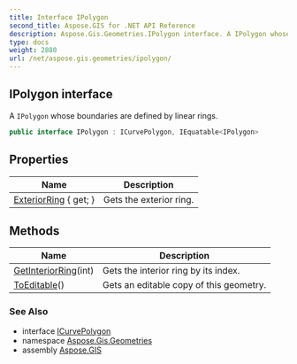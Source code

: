 ```yaml
---
title: Interface IPolygon
second_title: Aspose.GIS for .NET API Reference
description: Aspose.Gis.Geometries.IPolygon interface. A IPolygon whose boundaries are defined by linear rings
type: docs
weight: 2880
url: /net/aspose.gis.geometries/ipolygon/
---
```

## IPolygon interface

A `IPolygon` whose boundaries are defined by linear rings.

```csharp
public interface IPolygon : ICurvePolygon, IEquatable<IPolygon>
```

## Properties

| Name | Description |
| --- | --- |
| [ExteriorRing](../../aspose.gis.geometries/ipolygon/exteriorring/) { get; } | Gets the exterior ring. |

## Methods

| Name | Description |
| --- | --- |
| [GetInteriorRing](../../aspose.gis.geometries/ipolygon/getinteriorring/)(int) | Gets the interior ring by its index. |
| [ToEditable](../../aspose.gis.geometries/ipolygon/toeditable/)() | Gets an editable copy of this geometry. |

### See Also

* interface [ICurvePolygon](../icurvepolygon/)
* namespace [Aspose.Gis.Geometries](../../aspose.gis.geometries/)
* assembly [Aspose.GIS](../../)


